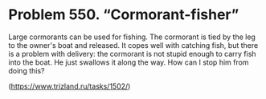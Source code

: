 # Problem 550. “Cormorant-fisher”

Large cormorants can be used for fishing. The cormorant is tied by the leg to the owner's boat and released. It copes well with catching fish, but there is a problem with delivery: the cormorant is not stupid enough to carry fish into the boat. He just swallows it along the way. How can I stop him from doing this?

(https://www.trizland.ru/tasks/1502/)